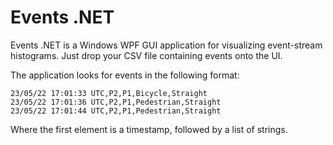 # Events .NET
Events .NET is a Windows WPF GUI application for visualizing event-stream histograms. Just drop your CSV file containing events onto the UI. 

The application looks for events in the following format:

```
23/05/22 17:01:33 UTC,P2,P1,Bicycle,Straight  
23/05/22 17:01:36 UTC,P2,P1,Pedestrian,Straight  
23/05/22 17:01:44 UTC,P2,P1,Pedestrian,Straight  
```

Where the first element is a timestamp, followed by a list of strings. 
